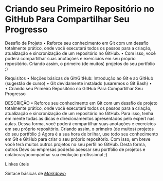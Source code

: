 # Criando seu Primeiro Repositório no GitHub Para Compartilhar Seu Progresso


Desafio de Projeto
    •   Reforce seu conhecimento em Git com um desafio totalmente prático, onde você executará todos os passos para a criação, atualização e sincronização de um repositório no GitHub.
    •   Com isso, você poderá compartilhar suas anotações e exercícios em seu próprio repositório. Criando assim, o primeiro (de muitos) projetos do seu portfólio ;)

Requisitos
    •   Noções básicas de Git/GitHub: Introdução ao Git e ao GitHub (sugestão de curso)
    •   Git devidamente instalado (usaremos o Git Bash)
    •    
    •   Criando seu Primeiro Repositório no GitHub Para Compartilhar Seu Progresso
       
DESCRIÇÃO
    •   Reforce seu conhecimento em Git com um desafio de projeto totalmente prático, onde você executará todos os passos para a criação, atualização e sincronização de um repositório no GitHub. Para isso, tenha em mente todas as dicas e direcionamentos apresentados pelo expert nas aulas. Dessa forma, você poderá compartilhar suas anotações e exercícios em seu próprio repositório. Criando assim, o primeiro (de muitos) projetos do seu portfólio ;)
        Agora é a sua hora de brilhar, use todo seu conhecimento em Git e
        GitHub para criar o seu próprio repositório. Com isso, em breve você
        terá muitos outros projetos no seu perfil no GitHub.
        Desta forma, outros Devs ou empresas poderão acessar seu portfólio de
        projetos e colaborar/acompanhar sua evolução profissional ;)




Linkes úteis

Sintace básicas de *[Markdown](https://www.markdownguide.org/basic-syntax/)*


